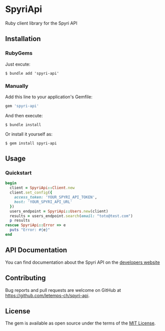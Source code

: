 # SpyriApi

Ruby client library for the Spyri API

## Installation

### RubyGems

Just excute:

    $ bundle add 'spyri-api'

### Manually

Add this line to your application's Gemfile:

```ruby
gem 'spyri-api'
```

And then execute:

    $ bundle install

Or install it yourself as:

    $ gem install spyri-api

## Usage

### Quickstart

```ruby
begin
  client = SpyriApi::Client.new
  client.set_config({
    access_token: 'YOUR_SPYRI_API_TOKEN', 
    host: 'YOUR_SPYRI_API_URL'
  })
  users_endpoint = SpyriApi::Users.new(client)
  results = users_endpoint.search(email: "toto@test.com")
  p results
rescue SpyriApi::Error => e
  puts "Error: #{e}"
end
```

## API Documentation

You can find documentation about the Spyri API on the [developers website](https://developers.letemps.ch/)

## Contributing

Bug reports and pull requests are welcome on GitHub at https://github.com/letemps-ch/spyri-api.

## License

The gem is available as open source under the terms of the [MIT License](https://opensource.org/licenses/MIT).
